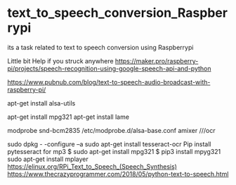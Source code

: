 # text_to_speech_conversion_Raspberrypi
its a task related to text to speech conversion using Raspberrypi


Little bit Help if you struck anywhere 
https://maker.pro/raspberry-pi/projects/speech-recognition-using-google-speech-api-and-python

https://www.pubnub.com/blog/text-to-speech-audio-broadcast-with-raspberry-pi/

apt-get install alsa-utils

apt-get install mpg321
apt-get install lame

modprobe snd-bcm2835
/etc/modprobe.d/alsa-base.conf
amixer
///ocr

sudo dpkg - -configure –a
sudo apt-get install tesseract-ocr
Pip install pytesseract
for mp3
$ sudo apt-get install mpg321
$ pip3 install mpyg321
sudo apt-get install mplayer
https://elinux.org/RPi_Text_to_Speech_(Speech_Synthesis)
https://www.thecrazyprogrammer.com/2018/05/python-text-to-speech.html
